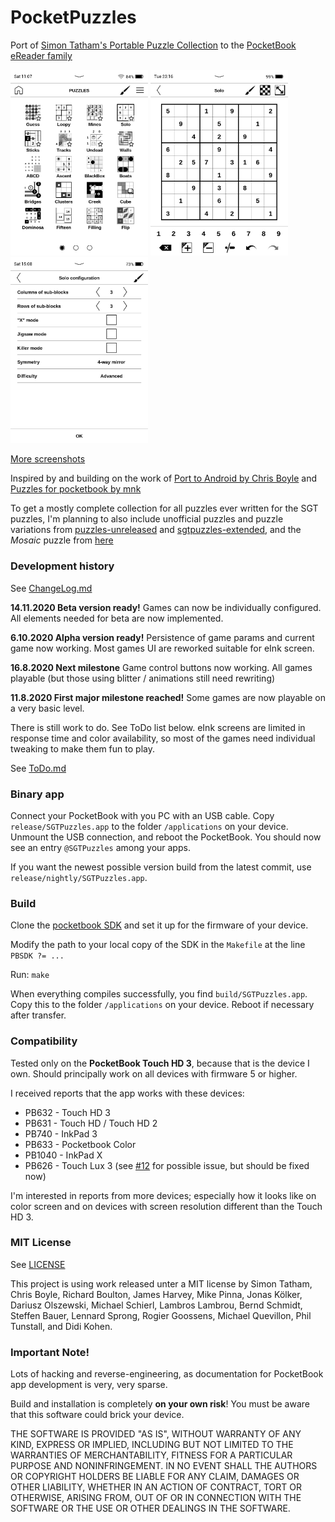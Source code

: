 # PocketPuzzles

Port of [Simon Tatham's Portable Puzzle Collection](http://www.chiark.greenend.org.uk/~sgtatham/puzzles/) to the [PocketBook eReader family](https://de.wikipedia.org/wiki/PocketBook)

<img src="https://raw.githubusercontent.com/SteffenBauer/PocketPuzzles/master/screenshots/puzzles_chooser_stars.png" width="220"> <img src="https://raw.githubusercontent.com/SteffenBauer/PocketPuzzles/master/screenshots/puzzles_sologame.png" width="220"> <img src="https://raw.githubusercontent.com/SteffenBauer/PocketPuzzles/master/screenshots/puzzles_gameconfig.png" width="220">

[More screenshots](https://github.com/SteffenBauer/PocketPuzzles/blob/master/screenshots/screenshots.md)

Inspired by and building on the work of [Port to Android by Chris Boyle](https://github.com/chrisboyle/sgtpuzzles) and [Puzzles for pocketbook by mnk](https://github.com/svn2github/pocketbook-free/tree/master/puzzles)

To get a mostly complete collection for all puzzles ever written for the SGT puzzles, I'm planning to also include unofficial puzzles and puzzle variations from [puzzles-unreleased](https://github.com/x-sheep/puzzles-unreleased) and [sgtpuzzles-extended](https://github.com/SteffenBauer/sgtpuzzles-extended), and the *Mosaic* puzzle from [here](https://github.com/kohend/simon-puzzles)

### Development history

See [ChangeLog.md](https://github.com/SteffenBauer/PocketPuzzles/blob/master/ChangeLog.md)

**14.11.2020 Beta version ready!** Games can now be individually configured. All elements needed for beta are now implemented.

**6.10.2020 Alpha version ready!** Persistence of game params and current game now working. Most games UI are reworked suitable for eInk screen.

**16.8.2020 Next milestone** Game control buttons now working. All games playable (but those using blitter / animations still need rewriting)

**11.8.2020 First major milestone reached!** Some games are now playable on a very basic level. 

There is still work to do. See ToDo list below. eInk screens are limited in response time and color availability, so most of the games need individual tweaking to make them fun to play.

See [ToDo.md](https://github.com/SteffenBauer/PocketPuzzles/blob/master/ToDo.md)

### Binary app

Connect your PocketBook with you PC with an USB cable. Copy `release/SGTPuzzles.app` to the folder `/applications` on your device. Unmount the USB connection, and reboot the PocketBook. You should now see an entry `@SGTPuzzles` among your apps.

If you want the newest possible version build from the latest commit, use `release/nightly/SGTPuzzles.app`.

### Build

Clone the [pocketbook SDK](https://github.com/blchinezu/pocketbook-sdk/) and set it up for the firmware of your device.

Modify the path to your local copy of the SDK in the `Makefile` at the line `PBSDK ?= ...`

Run: `make`

When everything compiles successfully, you find `build/SGTPuzzles.app`. Copy this to the folder `/applications` on your device. Reboot if necessary after transfer.

### Compatibility

Tested only on the **PocketBook Touch HD 3**, because that is the device I own. Should principally work on all devices with firmware 5 or higher.

I received reports that the app works with these devices:

* PB632  - Touch HD 3
* PB631  - Touch HD / Touch HD 2
* PB740  - InkPad 3
* PB633  - Pocketbook Color
* PB1040 - InkPad X
* PB626  - Touch Lux 3 (see [#12](/../../issues/12) for possible issue, but should be fixed now)

I'm interested in reports from more devices; especially how it looks like on color screen and on devices with screen resolution different than the Touch HD 3.

### MIT License

See [LICENSE](https://github.com/SteffenBauer/PocketPuzzles/blob/master/LICENSE)

This project is using work released unter a MIT license by Simon Tatham, Chris Boyle, Richard Boulton, James Harvey, Mike Pinna, Jonas Kölker, Dariusz Olszewski, Michael Schierl, Lambros Lambrou, Bernd Schmidt, Steffen Bauer, Lennard Sprong, Rogier Goossens, Michael Quevillon, Phil Tunstall, and Didi Kohen.

### Important Note!

Lots of hacking and reverse-engineering, as documentation for PocketBook app development is very, very sparse.

Build and installation is completely **on your own risk**! You must be aware that this software could brick your device.

THE SOFTWARE IS PROVIDED "AS IS", WITHOUT WARRANTY OF ANY KIND, EXPRESS OR IMPLIED, INCLUDING BUT NOT LIMITED TO THE WARRANTIES OF MERCHANTABILITY, FITNESS FOR A PARTICULAR PURPOSE AND NONINFRINGEMENT. IN NO EVENT SHALL THE AUTHORS OR COPYRIGHT HOLDERS BE LIABLE FOR ANY CLAIM, DAMAGES OR OTHER LIABILITY, WHETHER IN AN ACTION OF CONTRACT, TORT OR OTHERWISE, ARISING FROM, OUT OF OR IN CONNECTION WITH THE SOFTWARE OR THE USE OR OTHER DEALINGS IN THE SOFTWARE.

